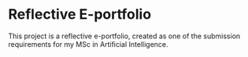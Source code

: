 # Reflective E-portfolio

This project is a reflective e-portfolio, created as one of the submission requirements for my MSc in Artificial Intelligence.
